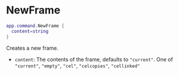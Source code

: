 # NewFrame

```lua
app.command.NewFrame {
  content=string
}
```

Creates a new frame.

* `content`: The contents of the frame, defaults to `"current"`. One of `"current"`, `"empty"`, `"cel"`, `"celcopies"`, `"cellinked"`
